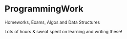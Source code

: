 # ProgrammingWork
Homeworks, Exams, Algos and Data Structures

Lots of hours & sweat spent on learning and writing these!
